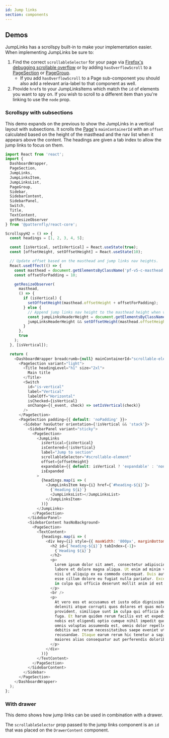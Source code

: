```yaml
---
id: Jump links
section: components
---
```


## Demos

JumpLinks has a scrollspy built-in to make your implementation easier. When implementing JumpLinks be sure to:

1. Find the correct `scrollableSelector` for your page via [Firefox's debugging scrollable overflow](https://developer.mozilla.org/en-US/docs/Tools/Page_Inspector/How_to/Debug_Scrollable_Overflow) or by adding `hasOverflowScroll` to a [PageSection](/components/page#pagesection) or [PageGroup](/components/page#pagegroup).
   - If you add `hasOverflowScroll` to a Page sub-component you should also add a relevant aria-label to that component as well.
2. Provide `href`s to your JumpLinksItems which match the `id` of elements you want to spy on. If you wish to scroll to a different item than you're linking to use the `node` prop.

### Scrollspy with subsections

This demo expands on the previous to show the JumpLinks in a vertical layout with subsections. It scrolls the [Page](/components/page)'s `mainContainerId` with an `offset` calculated based on the height of the masthead and the nav list when it appears above the content. The headings are given a tab index to allow the jump links to focus on them.

```js isFullscreen
import React from 'react';
import {
  DashboardWrapper,
  PageSection,
  JumpLinks,
  JumpLinksItem,
  JumpLinksList,
  PageGroup,
  Sidebar,
  SidebarContent,
  SidebarPanel,
  Switch,
  Title,
  TextContent,
  getResizeObserver
} from '@patternfly/react-core';

ScrollspyH2 = () => {
  const headings = [1, 2, 3, 4, 5];

  const [isVertical, setIsVertical] = React.useState(true);
  const [offsetHeight, setOffsetHeight] = React.useState(10);

  // Update offset based on the masthead and jump links nav heights.
  React.useEffect(() => {
    const masthead = document.getElementsByClassName('pf-v5-c-masthead')[0];
    const offsetForPadding = 10;

    getResizeObserver(
      masthead,
      () => {
        if (isVertical) {
          setOffsetHeight(masthead.offsetHeight + offsetForPadding);
        } else {
          // Append jump links nav height to the masthead height when value exists.
          const jumpLinksHeaderHeight = document.getElementsByClassName('pf-m-sticky')[0].offsetHeight;
          jumpLinksHeaderHeight && setOffsetHeight(masthead.offsetHeight + jumpLinksHeaderHeight + offsetForPadding);
        }
      },
      true
    );
  }, [isVertical]);

  return (
    <DashboardWrapper breadcrumb={null} mainContainerId="scrollable-element">
      <PageSection variant="light">
        <Title headingLevel="h1" size="2xl">
          Main title
        </Title>
        <Switch
          id="is-vertical"
          label="Vertical"
          labelOff="Horizontal"
          isChecked={isVertical}
          onChange={(_event, check) => setIsVertical(check)}
        />
      </PageSection>
      <PageSection padding={{ default: 'noPadding' }}>
        <Sidebar hasGutter orientation={!isVertical && 'stack'}>
          <SidebarPanel variant="sticky">
            <PageSection>
              <JumpLinks
                isVertical={isVertical}
                isCentered={!isVertical}
                label="Jump to section"
                scrollableSelector="#scrollable-element"
                offset={offsetHeight}
                expandable={{ default: isVertical ? 'expandable' : 'nonExpandable', md: 'nonExpandable' }}
                isExpanded
              >
                {headings.map(i => (
                  <JumpLinksItem key={i} href={`#heading-${i}`}>
                    {`Heading ${i}`}
                    <JumpLinksList></JumpLinksList>
                  </JumpLinksItem>
                ))}
              </JumpLinks>
            </PageSection>
          </SidebarPanel>
          <SidebarContent hasNoBackground>
            <PageSection>
              <TextContent>
                {headings.map(i => (
                  <div key={i} style={{ maxWidth: '800px', marginBottom: '32px' }}>
                    <h2 id={`heading-${i}`} tabIndex={-1}>
                      {`Heading ${i}`}
                    </h2>
                    <p>
                      Lorem ipsum dolor sit amet, consectetur adipiscing elit, sed do eiusmod tempor incididunt ut
                      labore et dolore magna aliqua. Ut enim ad minim veniam, quis nostrud exercitation ullamco laboris
                      nisi ut aliquip ex ea commodo consequat. Duis aute irure dolor in reprehenderit in voluptate velit
                      esse cillum dolore eu fugiat nulla pariatur. Excepteur sint occaecat cupidatat non proident, sunt
                      in culpa qui officia deserunt mollit anim id est laborum.
                    </p>
                    <br />
                    <p>
                      At vero eos et accusamus et iusto odio dignissimos ducimus qui blanditiis praesentium voluptatum
                      deleniti atque corrupti quos dolores et quas molestias excepturi sint occaecati cupiditate non
                      provident, similique sunt in culpa qui officia deserunt mollitia animi, id est laborum et dolorum
                      fuga. Et harum quidem rerum facilis est et expedita distinctio. Nam libero tempore, cum soluta
                      nobis est eligendi optio cumque nihil impedit quo minus id quod maxime placeat facere possimus,
                      omnis voluptas assumenda est, omnis dolor repellendus. Temporibus autem quibusdam et aut officiis
                      debitis aut rerum necessitatibus saepe eveniet ut et voluptates repudiandae sint et molestiae non
                      recusandae. Itaque earum rerum hic tenetur a sapiente delectus, ut aut reiciendis voluptatibus
                      maiores alias consequatur aut perferendis doloribus asperiores repellat.
                    </p>
                  </div>
                ))}
              </TextContent>
            </PageSection>
          </SidebarContent>
        </Sidebar>
      </PageSection>
    </DashboardWrapper>
  );
};
```

### With drawer

This demo shows how jump links can be used in combination with a drawer.

The `scrollableSelector` prop passed to the jump links component is an `id` that was placed on the `DrawerContent` component.

```js isFullscreen file="./examples/JumpLinks/JumpLinksWithDrawer.js"
```

